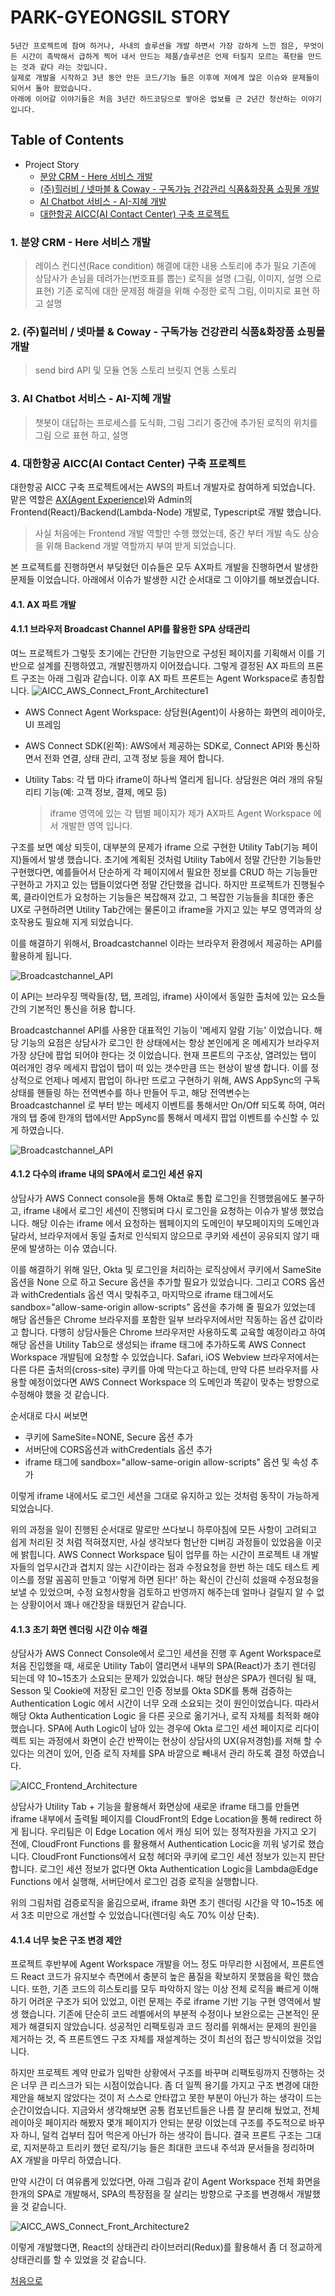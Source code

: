 # PARK-GYEONGSIL STORY

```plaintext
5년간 프로젝트에 참여 하거나, 사내의 솔루션을 개발 하면서 가장 강하게 느낀 점은, 무엇이든 시간이 촉박해서 급하게 찍어 내서 만드는 제품/솔루션은 언제 터질지 모르는 폭탄을 만드는 것과 같다 라는 것입니다.
실제로 개발을 시작하고 3년 동안 만든 코드/기능 들은 이후에 저에게 많은 이슈와 문제들이 되어서 돌아 왔었습니다.
아래에 이어갈 이야기들은 처음 3년간 하드코딩으로 쌓아온 업보를 근 2년간 청산하는 이야기 입니다.
```

## Table of Contents

- Project Story
  - [분양 CRM - Here 서비스 개발](#1-분양-crm---here-서비스-개발)
  - [(주)힐러비 / 넷마블 & Coway - 구독가능 건강관리 식품&화장품 쇼핑몰 개발](#2-주힐러비--넷마블--coway---구독가능-건강관리-식품화장품-쇼핑몰-개발)
  - [AI Chatbot 서비스 - AI-지혜 개발](#3-ai-chatbot-서비스---ai-지혜-개발)
  - [대한항공 AICC(AI Contact Center) 구축 프로젝트](#4-대한항공-aiccai-contact-center-구축-프로젝트)

### 1. 분양 CRM - Here 서비스 개발

> 레이스 컨디션(Race condition) 해결에 대한 내용 스토리에 추가 필요
> 기존에 상담사가 손님을 데려가는(번호표를 뽑는) 로직을 설명 (그림, 이미지, 설명 으로 표현)
> 기존 로직에 대한 문제점 해결을 위해 수정한 로직 그림, 이미지로 표현 하고 설명

### 2. (주)힐러비 / 넷마블 & Coway - 구독가능 건강관리 식품&화장품 쇼핑몰 개발

> send bird API 및 모듈 연동 스토리
> 브릿지 연동 스토리

### 3. AI Chatbot 서비스 - AI-지혜 개발

> 챗봇이 대답하는 프로세스를 도식화, 그림 그리기
> 중간에 추가된 로직의 위치를 그림 으로 표현 하고, 설명

### 4. 대한항공 AICC(AI Contact Center) 구축 프로젝트

대한항공 AICC 구축 프로젝트에서는 AWS의 파트너 개발자로 참여하게 되었습니다.
맡은 역할은 [AX(Agent Experience)](#41-ax-파트-개발)와 Admin의 Frontend(React)/Backend(Lambda-Node) 개발로, Typescript로 개발 했습니다.

> 사실 처음에는 Frontend 개발 역할만 수행 했었는데, 중간 부터 개발 속도 상승을 위해 Backend 개발 역할까지 부여 받게 되었습니다.

본 프로젝트를 진행하면서 부딪혔던 이슈들은 모두 AX파트 개발을 진행하면서 발생한 문제들 이었습니다. 아래에서 이슈가 발생한 시간 순서대로 그 이야기를 해보겠습니다.

#### 4.1. AX 파트 개발

#### 4.1.1 브라우저 Broadcast Channel API를 활용한 SPA 상태관리

여느 프로젝트가 그렇듯 초기에는 간단한 기능만으로 구성된 페이지를 기획해서 이를 기반으로 설계를 진행하였고, 개발진행까지 이어졌습니다. 그렇게 결정된 AX 파트의 프론트 구조는 아래 그림과 같습니다. 이후 AX 파트 프론트는 Agent Workspace로 총칭합니다.
![AICC_AWS_Connect_Front_Architecture1](assets/img/AICC_AWS_Connect_Front_Architecture1.png)

- AWS Connect Agent Workspace: 상담원(Agent)이 사용하는 화면의 레이아웃, UI 프레임
- AWS Connect SDK(왼쪽): AWS에서 제공하는 SDK로, Connect API와 통신하면서 전화 연결, 상태 관리, 고객 정보 등을 제어 합니다.
- Utility Tabs: 각 탭 마다 iframe이 하나씩 열리게 됩니다. 상담원은 여러 개의 유틸리티 기능(예: 고객 정보, 결제, 메모 등)

  > iframe 영역에 있는 각 탭별 페이지가 제가 AX파트 Agent Workspace 에서 개발한 영역 입니다.

구조를 보면 예상 되듯이, 대부분의 문제가 iframe 으로 구현한 Utility Tab(기능 페이지)들에서 발생 했습니다.
초기에 계획된 것처럼 Utility Tab에서 정말 간단한 기능들만 구현했다면, 예를들어서 단순하게 각 페이지에서 필요한 정보를 CRUD 하는 기능들만 구현하고 가지고 있는 탭들이었다면 정말 간단했을 겁니다.
하지만 프로젝트가 진행될수록, 클라이언트가 요청하는 기능들은 복잡해져 갔고, 그 복잡한 기능들을 최대한 좋은 UX로 구현하려면 Utility Tab간에는 물론이고 iframe을 가지고 있는 부모 영역과의 상호작용도 필요해 지게 되었습니다.

이를 해결하기 위해서, Broadcastchannel 이라는 브라우저 환경에서 제공하는 API를 활용하게 됩니다.

![Broadcastchannel_API](assets/img/broadcastchannel1.png)

이 API는 브라우징 맥락들(창, 탭, 프레임, iframe) 사이에서 동일한 출처에 있는 요소들 간의 기본적인 통신을 허용 합니다.

Broadcastchannel API를 사용한 대표적인 기능이 '메세지 알람 기능' 이었습니다. 해당 기능의 요점은 상담사가 로그인 한 상태에서는 항상 본인에게 온 메세지가 브라우저 가장 상단에 팝업 되어야 한다는 것 이었습니다.
현재 프론트의 구조상, 열려있는 탭이 여러개인 경우 메세지 팝업이 탭이 떠 있는 갯수만큼 뜨는 현상이 발생 합니다.
이를 정상적으로 언제나 메세지 팝업이 하나만 뜨로고 구현하기 위해, AWS AppSync의 구독 상태를 핸들링 하는 전역변수를 하나 만들어 두고, 해당 전역변수는 Broadcastchannel 로 부터 받는 메세지 이벤트를 통해서만 On/Off 되도록 하여, 여러개의 탭 중에 한개의 탭에서만 AppSync를 통해서 메세지 팝업 이벤트를 수신할 수 있게 하였습니다.

![Broadcastchannel_API](assets/img/broadcastchannel2.png)

#### 4.1.2 다수의 iframe 내의 SPA에서 로그인 세션 유지

상담사가 AWS Connect console을 통해 Okta로 통합 로그인을 진행했음에도 불구하고, iframe 내에서 로그인 세션이 진행되며 다시 로그인을 요청하는 이슈가 발생 했었습니다.
해당 이슈는 iframe 에서 요청하는 웹페이지의 도메인이 부모페이지의 도메인과 달라서, 브라우저에서 동일 출처로 인식되지 않으므로 쿠키와 세션이 공유되지 않기 때문에 발생하는 이슈 였습니다.

이를 해결하기 위해 일단, Okta 및 로그인을 처리하는 로직상에서 쿠키에서 SameSite 옵션을 None 으로 하고 Secure 옵션을 추가할 필요가 있었습니다.
그리고 CORS 옵션과 withCredentials 옵션 역시 맞춰주고, 마지막으로 iframe 태그에서도 sandbox="allow-same-origin allow-scripts" 옵션을 추가해 줄 필요가 있었는데 해당 옵션들은 Chrome 브라우저를 포함한 일부 브라우저에서만 작동하는 옵션 값이라고 합니다.
다행히 상담사들은 Chrome 브라우저만 사용하도록 교육할 예정이라고 하여 해당 옵션을 Utility Tab으로 생성되는 iframe 태그에 추가하도록 AWS Connect Workspace 개발팀에 요청할 수 있었습니다.
Safari, iOS Webview 브라우저에서는 다른 다른 출처의(cross-site) 쿠키를 아예 막는다고 하는데, 만약 다른 브라우저를 사용할 예정이었다면 AWS Connect Workspace 의 도메인과 똑같이 맞추는 방향으로 수정해야 했을 것 같습니다.

순서대로 다시 써보면

- 쿠키에 SameSite=NONE, Secure 옵션 추가
- 서버단에 CORS옵션과 withCredentials 옵션 추가
- iframe 태그에 sandbox="allow-same-origin allow-scripts" 옵션 및 속성 추가

이렇게 iframe 내에서도 로그인 세션을 그대로 유지하고 있는 것처럼 동작이 가능하게 되었습니다.

위의 과정을 일이 진행된 순서대로 말로만 쓰다보니 하루아침에 모든 사항이 고려되고 쉽게 처리된 것 처럼 적혀졌지만, 사실 생각보다 험난한 디버깅 과정들이 있었음을 이곳에 밝힙니다. AWS Connect Workspace 팀이 업무를 하는 시간이 프로젝트 내 개발자들의 업무시간과 겹치지 않는 시간이라는 점과 수정요청을 한번 하는 데도 테스트 케이스를 정말 꼼꼼히 만들고 '이렇게 하면 된다!' 하는 확신이 간신히 섰을때 수정요청을 보낼 수 있었으며, 수정 요청사항을 검토하고 반영까지 해주는데 얼마나 걸릴지 알 수 없는 상황이어서 꽤나 애간장을 태웠던거 같습니다.

#### 4.1.3 초기 화면 렌더링 시간 이슈 해결

상담사가 AWS Connect Console에서 로그인 세션을 진행 후 Agent Workspace로 처음 진입했을 때, 새로운 Utility Tab이 열리면서 내부의 SPA(React)가 초기 렌더링 되는데 약 10~15초가 소요되는 문제가 있었습니다.
해당 현상은 SPA가 렌더링 될 때, Sesson 및 Cookie에 저장된 로그인 인증 정보를 Okta SDK를 통해 검증하는 Authentication Logic 에서 시간이 너무 오래 소요되는 것이 원인이었습니다. 따라서 해당 Okta Authentication Logic 을 다른 곳으로 옮기거나, 로직 자체를 최적화 해야 했습니다.
SPA에 Auth Logic이 남아 있는 경우에 Okta 로그인 세션 페이지로 리다이렉트 되는 과정에서 화면이 순간 반짝이는 현상이 상담사의 UX(유저경험)를 저해 할 수 있다는 의견이 있어, 인증 로직 자체를 SPA 바깥으로 빼내서 관리 하도록 결정 하였습니다.

![AICC_Frontend_Architecture](assets/img/AICC_Frontend_Architecture.png)

상담사가 Utility Tab + 기능을 활용해서 화면상에 새로운 iframe 태그를 만들면 iframe 내부에서 출력될 페이지를 CloudFront의 Edge Location을 통해 redirect 하게 됩니다. 우리팀은 이 Edge Location 에서 캐싱 되어 있는 정적자원을 가지고 오기 전에, CloudFront Functions 를 활용해서 Authentication Locic을 끼워 넣기로 했습니다.
CloudFront Functions에서 요청 헤더와 쿠키에 로그인 세션 정보가 있는지 판단합니다.
로그인 세션 정보가 없다면 Okta Authentication Logic을 Lambda@Edge Functions 에서 실행해, 서버단에서 로그인 검증 로직을 실행합니다.

위의 그림처럼 검증로직을 옮김으로써, iframe 화면 초기 렌더링 시간을 약 10~15초 에서 3초 미만으로 개선할 수 있었습니다(렌더링 속도 70% 이상 단축).

#### 4.1.4 너무 늦은 구조 변경 제안

프로젝트 후반부에 Agent Workspace 개발을 어느 정도 마무리한 시점에서, 프론트엔드 React 코드가 유지보수 측면에서 충분히 높은 품질을 확보하지 못했음을 확인 했습니다. 또한, 기존 코드의 히스토리를 모두 파악하지 않는 이상 전체 로직을 빠르게 이해하기 어려운 구조가 되어 있었고, 이런 문제는 주로 iframe 기반 기능 구현 영역에서 발생 했습니다.
기존에 단순히 코드 레벨에서의 부분적 수정이나 보완으로는 근본적인 문제가 해결되지 않았습니다. 성공적인 리팩토링과 코드 정리를 위해서는 문제의 원인을 제거하는 것, 즉 프론트엔드 구조 자체를 재설계하는 것이 최선의 접근 방식이었을 것입니다.

하지만 프로젝트 계약 만료가 임박한 상황에서 구조를 바꾸며 리팩토링까지 진행하는 것은 너무 큰 리스크가 되는 시점이었습니다.
좀 더 일찍 용기를 가지고 구조 변경에 대한 제안을 해보지 않았다는 것이 저 스스로 안타깝고 못한 부분이 아닌가 하는 생각이 드는 순간이었습니다.
지금와서 생각해보면 공통 컴포넌트들은 나름 잘 분리해 뒀었고, 전체 레이아웃 페이지라 해봤자 몇개 페이지가 안되는 분량 이었는데 구조를 주도적으로 바꾸자 하니, 덜컥 겁부터 집어 먹은게 아닌가 하는 생각이 듭니다.
결국 프론트 구조는 그대로, 지저분하고 트리키 했던 로직/기능 들은 최대한 코드내 주석과 문서들을 정리하며 AX 개발을 마무리 하였습니다.

만약 시간이 더 여유롭게 있었다면,
아래 그림과 같이 Agent Workspace 전체 화면을 한개의 SPA로 개발해서, SPA의 특장점을 잘 살리는 방향으로 구조를 변경해서 개발했을 것 같습니다.

![AICC_AWS_Connect_Front_Architecture2](assets/img/AICC_AWS_Connect_Front_Architecture2.png)

이렇게 개발했다면, React의 상태관리 라이브러리(Redux)를 활용해서 좀 더 정교하게 상태관리를 할 수 있었을 것 같습니다.

[처음으로](#park-gyeongsil-story)
